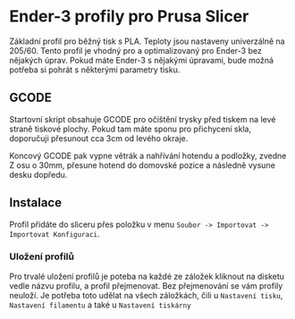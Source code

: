 # Ender-3 profily pro Prusa Slicer
 
Základní profil pro běžný tisk s PLA. Teploty jsou nastaveny univerzálně na 205/60. Tento profil je vhodný pro a optimalizovaný pro Ender-3 bez nějakých úprav. Pokud máte Ender-3 s nějakými úpravami, bude možná potřeba si pohrát s některými parametry tisku.

## GCODE
Startovní skript obsahuje GCODE pro očištění trysky před tiskem na levé straně tiskové plochy. Pokud tam máte sponu pro přichycení skla, doporučuji přesunout cca 3cm od levého okraje.

Koncový GCODE pak vypne větrák a nahřívání hotendu a podložky, zvedne Z osu o 30mm, přesune hotend do domovské pozice a následně vysune desku dopředu.

## Instalace
Profil přidáte do sliceru přes položku v menu `Soubor -> Importovat -> Importovat Konfiguraci`.

### Uložení profilů
Pro trvalé uložení profilů je poteba na každé ze záložek kliknout na disketu vedle názvu profilu, a profil přejmenovat. Bez přejmenování se vám profily neuloží. Je potřeba toto udělat na všech záložkách, čili u `Nastavení tisku`, `Nastavení filamentu` a také u `Nastavení tiskárny`
